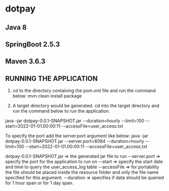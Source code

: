# dotpay

Java 8
---
SpringBoot 2.5.3
---
Maven 3.6.3
---

RUNNING THE APPLICATION
---
1. cd to the directory containing the pom.xml file and run the command below:
mvn clean install package

2. A target directory would be generated. cd into the target directory and run the command below to run the application.

java -jar dotpay-0.0.1-SNAPSHOT.jar --duration=hourly --limit=100 --start=2022-01-01.00:00:11 --accessFile=user_access.txt

To specify the port add the server.port argument like below:
java -jar dotpay-0.0.1-SNAPSHOT.jar --server.port=8084 --duration=hourly --limit=100 --start=2022-01-01.00:00:11 --accessFile=user_access.txt

dotpay-0.0.1-SNAPSHOT.jar => the generated jar file to run
--server.port => specify the port for the application to run on
--start => specify the start date and time to query the user_access_log table
--accessFile => for portability the file should be placed inside the resource folder and only the file name specified for this argument.
--duration => specifies if data should be queried for 1 hour span or for 1 day span.


